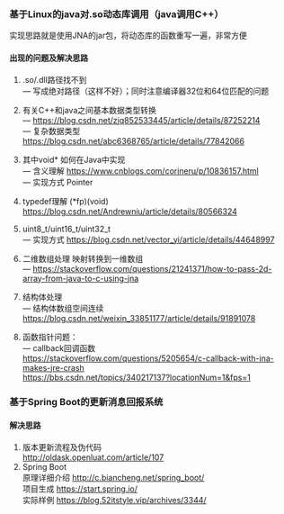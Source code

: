 ### 基于Linux的java对.so动态库调用（java调用C++）
实现思路就是使用JNA的jar包，将动态库的函数重写一遍，非常方便
#### 出现的问题及解决思路
1. .so/.dll路径找不到  
— 写成绝对路径（这样不好）；同时注意编译器32位和64位匹配的问题
  
2. 有关C++和java之间基本数据类型转换  
— https://blog.csdn.net/zjq852533445/article/details/87252214  
— 复杂数据类型 https://blog.csdn.net/abc6368765/article/details/77842066 
  
3. 其中void* 如何在Java中实现  
— 含义理解 https://www.cnblogs.com/corineru/p/10836157.html  
— 实现方式 Pointer
  
4. typedef理解 (*fp)(void)  
   https://blog.csdn.net/Andrewniu/article/details/80566324
  
5. uint8_t/uint16_t/uint32_t   
— 实现方式 https://blog.csdn.net/vector_yi/article/details/44648997
  
6. 二维数组处理 映射转换到一维数组  
— https://stackoverflow.com/questions/21241371/how-to-pass-2d-array-from-java-to-c-using-jna
  
7. 结构体处理  
— 结构体数组空间连续 https://blog.csdn.net/weixin_33851177/article/details/91891078
  
8. 函数指针问题：  
— callback回调函数  
  https://stackoverflow.com/questions/5205654/c-callback-with-jna-makes-jre-crash  
  https://bbs.csdn.net/topics/340217137?locationNum=1&fps=1

### 基于Spring Boot的更新消息回报系统
#### 解决思路
1. 版本更新流程及伪代码  
http://oldask.openluat.com/article/107
2. Spring Boot  
原理详细介绍 http://c.biancheng.net/spring_boot/  
项目生成 https://start.spring.io/  
实际样例 https://blog.52itstyle.vip/archives/3344/
